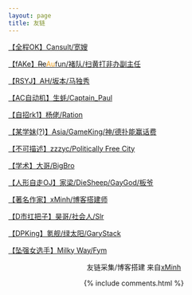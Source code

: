 ```yaml
---
layout: page
title: 友链 
---
```


<p><a href="https://www.cansult.ga/">【全程OK】Cansult/宽嫂</a></p>

<p><a href="http://www.cnblogs.com/refun/">【fAKe】<del>Re</del><font color="#ed9f21">Au</font>fun/褚队/扫黄打非办副主任</a></p>

<p><a href="https://www.luogu.org/blog/31293/">【RSYJ】AH/坂本/马独秀</a></p>

<p><a href="https://43471.blog.luogu.org/">【AC自动机】生蚝/Captain_Paul</a></p>

<p><a href="http://blog.csdn.net/qq_33346538">【自招rk1】杨佬/Ration</a></p>

<p><a href="http://www.cnblogs.com/victorique/">【某学妹(?)】Asia/GameKing/神/德扑能赢话费</a></p>

<p><a href="https://www.luogu.org/blog/user52892/">【不可描述】zzzyc/Politically Free City</a></p>

<p><a href="http://blog.csdn.net/A_Comme_Amour">【学术】大哥/BigBro</a></p>

<p><a href="https://a-failure.github.io/">【人形自走OJ】家梁/DieSheep/GayGod/板爷</a></p>

<p><a href="https://xminh.github.io/">【著名作家】xMinh/博客搭建师</a></p>

<p><a href="https://blog.csdn.net/Slr2002">【D市扛把子】昊哥/社会人/Slr</a></p>
        
<p><a href="https://garystack.github.io">【DPKing】氪舰/绿太阳/GaryStack</a></p>
        
<p><a href="https://milky-w.github.io">【坠强女选手】Milky Way/Fym</a></p>

<p><center>友链采集/博客搭建 来自<a href="https://xminh.github.io/">xMinh</a><center></p>
        
        

{% include comments.html %}
